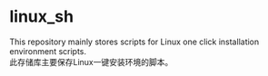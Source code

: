 # linux_sh
This repository mainly stores scripts for Linux one click installation environment scripts.  
此存储库主要保存Linux一键安装环境的脚本。
